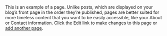 <html><body><p>This is an example of a page. Unlike posts, which are displayed on your blog’s front page in the order they’re published, pages are better suited for more timeless content that you want to be easily accessible, like your About or Contact information. Click the Edit link to make changes to this page or <a title="Direct link to Add New in the Admin Dashboard" href="/wp-admin/post-new.php?post_type=page">add another page</a>.</p></body></html>